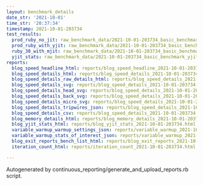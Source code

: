 ```yaml
---
layout: benchmark_details
date_str: '2021-10-01'
time_str: '20:37:34'
timestamp: 2021-10-01-203734
test_results:
  prod_ruby_no_jit: raw_benchmark_data/2021-10-01-203734_basic_benchmark_prod_ruby_no_jit.json
  prod_ruby_with_yjit: raw_benchmark_data/2021-10-01-203734_basic_benchmark_prod_ruby_with_yjit.json
  ruby_30_with_mjit: raw_benchmark_data/2021-10-01-203734_basic_benchmark_ruby_30_with_mjit.json
  yjit_stats: raw_benchmark_data/2021-10-01-203734_basic_benchmark_yjit_stats.json
reports:
  blog_speed_headline_html: reports/blog_speed_headline_2021-10-01-203734.html
  blog_speed_details_html: reports/blog_speed_details_2021-10-01-203734.html
  blog_speed_details_raw_details_html: reports/blog_speed_details_2021-10-01-203734.raw_details.html
  blog_speed_details_svg: reports/blog_speed_details_2021-10-01-203734.svg
  blog_speed_details_head_svg: reports/blog_speed_details_2021-10-01-203734.head.svg
  blog_speed_details_back_svg: reports/blog_speed_details_2021-10-01-203734.back.svg
  blog_speed_details_micro_svg: reports/blog_speed_details_2021-10-01-203734.micro.svg
  blog_speed_details_tripwires_json: reports/blog_speed_details_2021-10-01-203734.tripwires.json
  blog_speed_details_csv: reports/blog_speed_details_2021-10-01-203734.csv
  blog_memory_details_html: reports/blog_memory_details_2021-10-01-203734.html
  blog_yjit_stats_html: reports/blog_yjit_stats_2021-10-01-203734.html
  variable_warmup_warmup_settings_json: reports/variable_warmup_2021-10-01-203734.warmup_settings.json
  variable_warmup_stats_of_interest_json: reports/variable_warmup_2021-10-01-203734.stats_of_interest.json
  blog_exit_reports_bench_list_html: reports/blog_exit_reports_2021-10-01-203734.bench_list.html
  iteration_count_html: reports/iteration_count_2021-10-01-203734.html

---
```

Autogenerated by continuous_reporting/generate_and_upload_reports.rb script.

